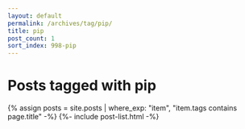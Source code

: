 ```yaml
---
layout: default
permalink: /archives/tag/pip/
title: pip
post_count: 1
sort_index: 998-pip
---
```

<h1 class="page-heading">Posts tagged with pip</h1>
{% assign posts = site.posts | where_exp: "item", "item.tags contains page.title" -%}
{%- include post-list.html -%}
